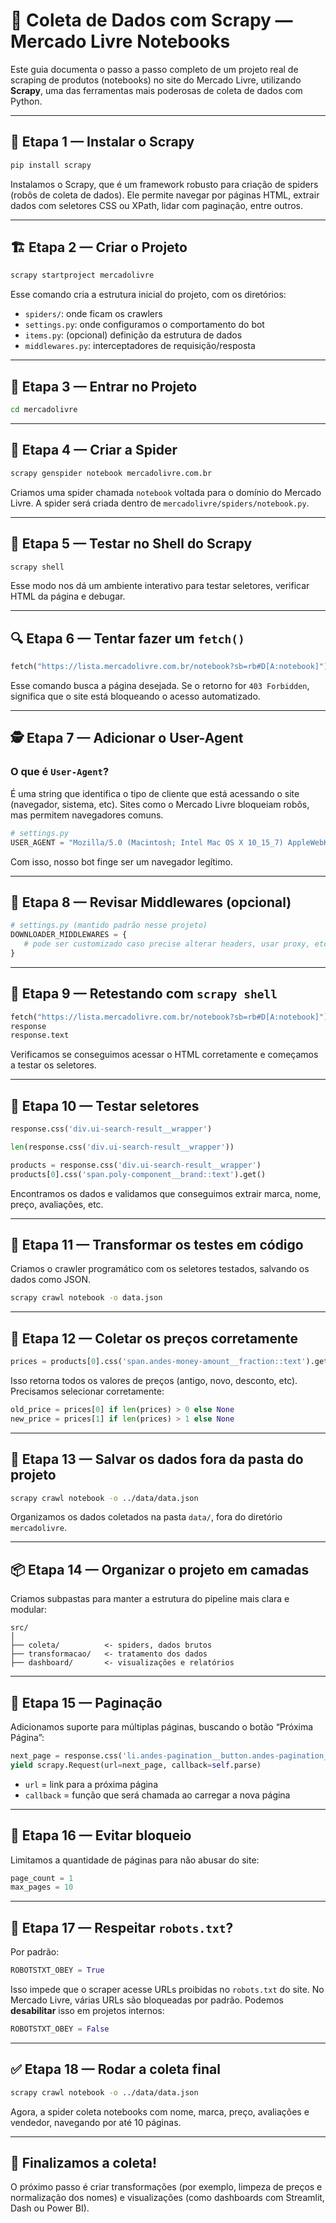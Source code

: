 # 📘 Coleta de Dados com Scrapy — Mercado Livre Notebooks

Este guia documenta o passo a passo completo de um projeto real de scraping de produtos (notebooks) no site do Mercado Livre, utilizando **Scrapy**, uma das ferramentas mais poderosas de coleta de dados com Python.

---

## 🔧 Etapa 1 — Instalar o Scrapy

```bash
pip install scrapy
```

Instalamos o Scrapy, que é um framework robusto para criação de spiders (robôs de coleta de dados). Ele permite navegar por páginas HTML, extrair dados com seletores CSS ou XPath, lidar com paginação, entre outros.

---

## 🏗️ Etapa 2 — Criar o Projeto

```bash
scrapy startproject mercadolivre
```

Esse comando cria a estrutura inicial do projeto, com os diretórios:
- `spiders/`: onde ficam os crawlers
- `settings.py`: onde configuramos o comportamento do bot
- `items.py`: (opcional) definição da estrutura de dados
- `middlewares.py`: interceptadores de requisição/resposta

---

## 📂 Etapa 3 — Entrar no Projeto

```bash
cd mercadolivre
```

---

## 🧬 Etapa 4 — Criar a Spider

```bash
scrapy genspider notebook mercadolivre.com.br
```

Criamos uma spider chamada `notebook` voltada para o domínio do Mercado Livre. A spider será criada dentro de `mercadolivre/spiders/notebook.py`.

---

## 🐚 Etapa 5 — Testar no Shell do Scrapy

```bash
scrapy shell
```

Esse modo nos dá um ambiente interativo para testar seletores, verificar HTML da página e debugar.

---

## 🔍 Etapa 6 — Tentar fazer um `fetch()`

```python
fetch("https://lista.mercadolivre.com.br/notebook?sb=rb#D[A:notebook]")
```

Esse comando busca a página desejada. Se o retorno for `403 Forbidden`, significa que o site está bloqueando o acesso automatizado.

---

## 🕵️ Etapa 7 — Adicionar o User-Agent

### O que é `User-Agent`?

É uma string que identifica o tipo de cliente que está acessando o site (navegador, sistema, etc). Sites como o Mercado Livre bloqueiam robôs, mas permitem navegadores comuns.

```python
# settings.py
USER_AGENT = "Mozilla/5.0 (Macintosh; Intel Mac OS X 10_15_7) AppleWebKit/537.36 (KHTML, like Gecko) Chrome/134.0.0.0 Safari/537.36"
```

Com isso, nosso bot finge ser um navegador legítimo.

---

## 🧠 Etapa 8 — Revisar Middlewares (opcional)

```python
# settings.py (mantido padrão nesse projeto)
DOWNLOADER_MIDDLEWARES = {
   # pode ser customizado caso precise alterar headers, usar proxy, etc.
}
```

---

## 🧪 Etapa 9 — Retestando com `scrapy shell`

```python
fetch("https://lista.mercadolivre.com.br/notebook?sb=rb#D[A:notebook]")
response
response.text
```

Verificamos se conseguimos acessar o HTML corretamente e começamos a testar os seletores.

---

## 🔎 Etapa 10 — Testar seletores

```python
response.css('div.ui-search-result__wrapper')
```

```python
len(response.css('div.ui-search-result__wrapper'))
```

```python
products = response.css('div.ui-search-result__wrapper')
products[0].css('span.poly-component__brand::text').get()
```

Encontramos os dados e validamos que conseguimos extrair marca, nome, preço, avaliações, etc.

---

## 🧱 Etapa 11 — Transformar os testes em código

Criamos o crawler programático com os seletores testados, salvando os dados como JSON.

```bash
scrapy crawl notebook -o data.json
```

---

## 💸 Etapa 12 — Coletar os preços corretamente

```python
prices = products[0].css('span.andes-money-amount__fraction::text').getall()
```

Isso retorna todos os valores de preços (antigo, novo, desconto, etc). Precisamos selecionar corretamente:

```python
old_price = prices[0] if len(prices) > 0 else None
new_price = prices[1] if len(prices) > 1 else None
```

---

## 📁 Etapa 13 — Salvar os dados fora da pasta do projeto

```bash
scrapy crawl notebook -o ../data/data.json
```

Organizamos os dados coletados na pasta `data/`, fora do diretório `mercadolivre`.

---

## 📦 Etapa 14 — Organizar o projeto em camadas

Criamos subpastas para manter a estrutura do pipeline mais clara e modular:

```
src/
│
├── coleta/          <- spiders, dados brutos
├── transformacao/   <- tratamento dos dados
├── dashboard/       <- visualizações e relatórios
```

---

## 🔁 Etapa 15 — Paginação

Adicionamos suporte para múltiplas páginas, buscando o botão “Próxima Página”:

```python
next_page = response.css('li.andes-pagination__button.andes-pagination__button--next a::attr(href)').get()
yield scrapy.Request(url=next_page, callback=self.parse)
```

- `url` = link para a próxima página
- `callback` = função que será chamada ao carregar a nova página

---

## 🔐 Etapa 16 — Evitar bloqueio

Limitamos a quantidade de páginas para não abusar do site:

```python
page_count = 1
max_pages = 10
```

---

## 🤖 Etapa 17 — Respeitar `robots.txt`?

Por padrão:

```python
ROBOTSTXT_OBEY = True
```

Isso impede que o scraper acesse URLs proibidas no `robots.txt` do site. No Mercado Livre, várias URLs são bloqueadas por padrão. Podemos **desabilitar** isso em projetos internos:

```python
ROBOTSTXT_OBEY = False
```

---

## ✅ Etapa 18 — Rodar a coleta final

```bash
scrapy crawl notebook -o ../data/data.json
```

Agora, a spider coleta notebooks com nome, marca, preço, avaliações e vendedor, navegando por até 10 páginas.

---

## 🏁 Finalizamos a coleta!

O próximo passo é criar transformações (por exemplo, limpeza de preços e normalização dos nomes) e visualizações (como dashboards com Streamlit, Dash ou Power BI).
